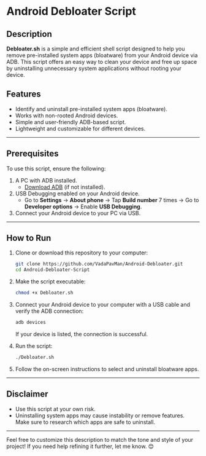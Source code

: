 # Android Debloater Script  

## Description  
**Debloater.sh** is a simple and efficient shell script designed to help you remove pre-installed system apps (bloatware) from your Android device via ADB. This script offers an easy way to clean your device and free up space by uninstalling unnecessary system applications without rooting your device.  

## Features  
- Identify and uninstall pre-installed system apps (bloatware).  
- Works with non-rooted Android devices.  
- Simple and user-friendly ADB-based script.  
- Lightweight and customizable for different devices.  

---

## Prerequisites  
To use this script, ensure the following:  
1. A PC with ADB installed.  
   - [Download ADB](https://developer.android.com/studio/releases/platform-tools) (if not installed).  
2. USB Debugging enabled on your Android device.  
   - Go to **Settings** → **About phone** → Tap **Build number** 7 times → Go to **Developer options** → Enable **USB Debugging**.  
3. Connect your Android device to your PC via USB.  

---

## How to Run  

1. Clone or download this repository to your computer:  
   ```bash  
   git clone https://github.com/VadaPavMan/Android-Debloater.git  
   cd Android-Debloater-Script  
   ```  

2. Make the script executable:  
   ```bash  
   chmod +x Debloater.sh  
   ```  

3. Connect your Android device to your computer with a USB cable and verify the ADB connection:  
   ```bash  
   adb devices  
   ```  
   If your device is listed, the connection is successful.  

4. Run the script:  
   ```bash  
   ./Debloater.sh  
   ```  

5. Follow the on-screen instructions to select and uninstall bloatware apps.  

---

## Disclaimer  
- Use this script at your own risk.  
- Uninstalling system apps may cause instability or remove features. Make sure to research which apps are safe to uninstall.  

---

Feel free to customize this description to match the tone and style of your project! If you need help refining it further, let me know. 😊
